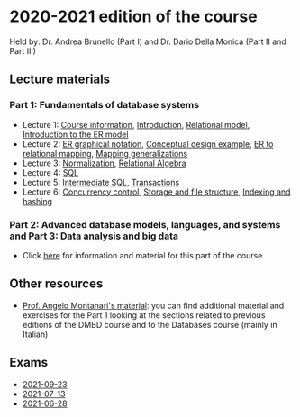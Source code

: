 
# 2020-2021 edition of the course

Held by: Dr. Andrea Brunello (Part I) and Dr. Dario Della Monica (Part II and Part III)

## Lecture materials

### Part 1: Fundamentals of database systems
* Lecture 1: [Course information](https://github.com/dslab-uniud/teaching/blob/main/courses/Data%20Management%20for%20Big%20Data/2020-2021/0%20-%20Course%20Intro.pdf), [Introduction](https://github.com/dslab-uniud/teaching/blob/main/courses/Data%20Management%20for%20Big%20Data/2020-2021/1%20-%20Introduction.pdf), [Relational model](https://github.com/dslab-uniud/teaching/blob/main/courses/Data%20Management%20for%20Big%20Data/2020-2021/2%20-%20Relational%20model.pdf), [Introduction to the ER model](https://github.com/dslab-uniud/teaching/blob/main/courses/Data%20Management%20for%20Big%20Data/2020-2021/3%20-%20ER%20model%20intro.pdf)
* Lecture 2: [ER graphical notation](https://github.com/dslab-uniud/teaching/blob/main/courses/Data%20Management%20for%20Big%20Data/2020-2021/3b%20-%20ER%20model%20graphical%20notation.pdf), [Conceptual design example](https://github.com/dslab-uniud/teaching/blob/main/courses/Data%20Management%20for%20Big%20Data/2020-2021/3c%20-%20Conceptual%20design%20example.pdf), [ER to relational mapping](https://github.com/dslab-uniud/teaching/blob/main/courses/Data%20Management%20for%20Big%20Data/2020-2021/4%20-%20ER%20to%20relational%20mapping.pdf), [Mapping generalizations](https://github.com/dslab-uniud/teaching/blob/main/courses/Data%20Management%20for%20Big%20Data/2020-2021/4b%20-%20Mapping%20generalizations.pdf)
* Lecture 3: [Normalization](https://github.com/dslab-uniud/teaching/blob/main/courses/Data%20Management%20for%20Big%20Data/2020-2021/5%20-%20Normalization.pdf), [Relational Algebra](https://github.com/dslab-uniud/teaching/blob/main/courses/Data%20Management%20for%20Big%20Data/2020-2021/6%20-%20Relational%20Algebra.pdf)
* Lecture 4: [SQL](https://github.com/dslab-uniud/teaching/blob/main/courses/Data%20Management%20for%20Big%20Data/2020-2021/7%20-%20SQL.pdf)
* Lecture 5: [Intermediate SQL](https://github.com/dslab-uniud/teaching/blob/main/courses/Data%20Management%20for%20Big%20Data/2020-2021/7b%20-%20Intermediate%20SQL.pdf), [Transactions](https://github.com/dslab-uniud/teaching/blob/main/courses/Data%20Management%20for%20Big%20Data/2020-2021/8%20-%20Transactions.pdf)
* Lecture 6: [Concurrency control](https://github.com/dslab-uniud/teaching/blob/main/courses/Data%20Management%20for%20Big%20Data/2020-2021/9%20-%20Concurrency%20Control.pdf), [Storage and file structure](https://github.com/dslab-uniud/teaching/blob/main/courses/Data%20Management%20for%20Big%20Data/2020-2021/10%20-%20Storage%20and%20file%20structure.pdf), [Indexing and hashing](https://github.com/dslab-uniud/teaching/blob/main/courses/Data%20Management%20for%20Big%20Data/2020-2021/11%20-%20Indexing%20and%20hashing.pdf)

### Part 2: Advanced database models, languages, and systems and Part 3: Data analysis and big data
* Click [here](https://users.dimi.uniud.it/~dario.dellamonica/teaching/20_21_2sem_DMBD_ADBS4BD/20_21_2sem_DMBD_ADBS4BD.php) for information and material for this part of the course

## Other resources
* [Prof. Angelo Montanari's material](http://users.dimi.uniud.it/~angelo.montanari/courses.php): you can find additional material and exercises for the Part 1 looking at the sections related to previous editions of the DMBD course and to the Databases course (mainly in Italian)

## Exams
* [2021-09-23](https://github.com/dslab-uniud/teaching/blob/main/courses/Data%20Management%20for%20Big%20Data/2020-2021/21_09_23_dmbd_II_appello_autunnale.pdf)
* [2021-07-13](https://github.com/dslab-uniud/teaching/blob/main/courses/Data%20Management%20for%20Big%20Data/2020-2021/test_II.pdf)
* [2021-06-28](https://github.com/dslab-uniud/teaching/blob/main/courses/Data%20Management%20for%20Big%20Data/2020-2021/21_06_28.pdf)
